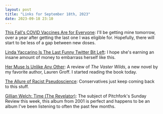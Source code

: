 ```yaml
---
layout: post
title: "Links for September 18th, 2023"
date: 2023-09-18 23:10
---
```


[This Fall's COVID Vaccines Are for Everyone](https://www.theatlantic.com/health/archive/2023/09/fall-covid-vaccine-update-cdc-recommendation/675304/): I'll be getting mine tomorrow, over a year after getting the last one I was eligible for. Hopefully, there will start to be less of a gap between new doses.

[Linda Yaccarino Is The Last Funny Twitter Bit Left](https://defector.com/linda-yaccarino-is-the-last-funny-twitter-bit-left): I hope she's earning an insane amount of money to embarrass herself like this.

[Her Muse Is Unlike Any Other](https://www.theatlantic.com/books/archive/2023/09/lauren-groff-muse-is-unlike-any-other/675291/): A review of *The Vaster Wilds*, a new novel by my favorite author, Lauren Groff. I started reading the book today.

[The Allure of Racist Pseudoscience](https://www.theatlantic.com/ideas/archive/2023/09/richard-hanania-racist-pseudoscience-woke-silicon-valley/675335/): Conservatives just keep coming back to this stuff.

[Gillian Welch: Time (The Revelator)](https://pitchfork.com/reviews/albums/gillian-welch-time-the-revelator/): The subject of Pitchfork's Sunday Review this week, this album from 2001 is perfect and happens to be an album I've been listening to often the past few months.
